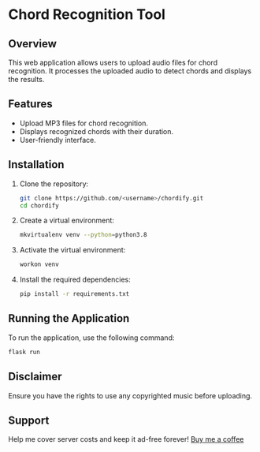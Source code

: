 # Chord Recognition Tool

## Overview
This web application allows users to upload audio files for chord recognition. It processes the uploaded audio to detect chords and displays the results.

## Features
- Upload MP3 files for chord recognition.
- Displays recognized chords with their duration.
- User-friendly interface.

## Installation
1. Clone the repository:
   ```bash
   git clone https://github.com/<username>/chordify.git
   cd chordify
   ```
2. Create a virtual environment:
   ```bash
   mkvirtualenv venv --python=python3.8
   ```
3. Activate the virtual environment:
   ```bash
   workon venv
   ```
4. Install the required dependencies:
   ```bash
   pip install -r requirements.txt
   ```

## Running the Application
To run the application, use the following command:
```bash
flask run
```

## Disclaimer
Ensure you have the rights to use any copyrighted music before uploading.

## Support
Help me cover server costs and keep it ad-free forever! [Buy me a coffee](https://www.buymeacoffee.com/jicoing)
